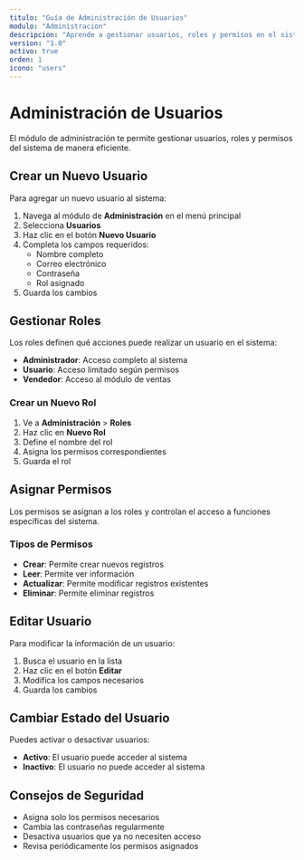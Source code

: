 ```yaml
---
titulo: "Guía de Administración de Usuarios"
modulo: "Administracion"
descripcion: "Aprende a gestionar usuarios, roles y permisos en el sistema"
version: "1.0"
activo: true
orden: 1
icono: "users"
---
```


# Administración de Usuarios

El módulo de administración te permite gestionar usuarios, roles y permisos del sistema de manera eficiente.

## Crear un Nuevo Usuario

Para agregar un nuevo usuario al sistema:

1. Navega al módulo de **Administración** en el menú principal
2. Selecciona **Usuarios**
3. Haz clic en el botón **Nuevo Usuario**
4. Completa los campos requeridos:
   - Nombre completo
   - Correo electrónico
   - Contraseña
   - Rol asignado
5. Guarda los cambios

## Gestionar Roles

Los roles definen qué acciones puede realizar un usuario en el sistema:

- **Administrador**: Acceso completo al sistema
- **Usuario**: Acceso limitado según permisos
- **Vendedor**: Acceso al módulo de ventas

### Crear un Nuevo Rol

1. Ve a **Administración** > **Roles**
2. Haz clic en **Nuevo Rol**
3. Define el nombre del rol
4. Asigna los permisos correspondientes
5. Guarda el rol

## Asignar Permisos

Los permisos se asignan a los roles y controlan el acceso a funciones específicas del sistema.

### Tipos de Permisos

- **Crear**: Permite crear nuevos registros
- **Leer**: Permite ver información
- **Actualizar**: Permite modificar registros existentes
- **Eliminar**: Permite eliminar registros

## Editar Usuario

Para modificar la información de un usuario:

1. Busca el usuario en la lista
2. Haz clic en el botón **Editar**
3. Modifica los campos necesarios
4. Guarda los cambios

## Cambiar Estado del Usuario

Puedes activar o desactivar usuarios:

- **Activo**: El usuario puede acceder al sistema
- **Inactivo**: El usuario no puede acceder al sistema

## Consejos de Seguridad

- Asigna solo los permisos necesarios
- Cambia las contraseñas regularmente
- Desactiva usuarios que ya no necesiten acceso
- Revisa periódicamente los permisos asignados
